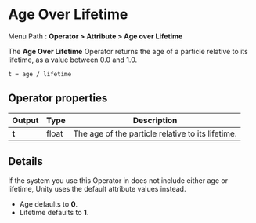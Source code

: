 # Age Over Lifetime

Menu Path : **Operator > Attribute > Age over Lifetime** 

The **Age Over Lifetime** Operator returns the age of a particle relative to its lifetime, as a value between 0.0 and 1.0.

```
t = age / lifetime
```

## Operator properties

| **Output** | **Type** | **Description**                                   |
| ---------- | -------- | ------------------------------------------------- |
| **t**      | float    | The age of the particle relative to its lifetime. |

## Details

If the system you use this Operator in does not include either age or lifetime, Unity uses the default attribute values instead.

- Age defaults to **0**.
- Lifetime defaults to **1**.
